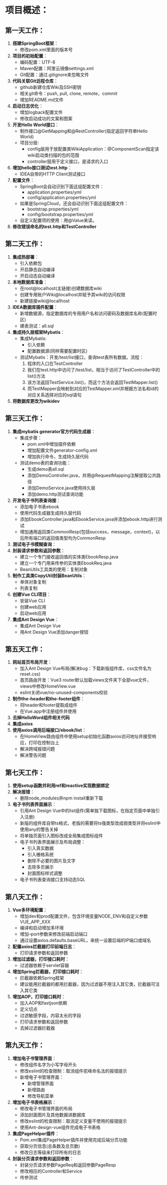 # 项目概述：


## 第一天工作：
1. **搭建SpringBoot框架**：
    * 修改pom.xml里面的版本号
2. **项目的初始配置**：
    * 编码配置：UTF-8
    * Maven配置：阿里云镜像settings.xml
    * Git配置：通过.gitignore来忽略文件
3. **代码关联Git远程仓库**：
    * github新建仓库Wiki及SSH密钥
    * 相关git命令：push, pull, clone, remote，commit
    * 增加README.md文件
4. **启动日志优化**：
    * 增加logback配置文件
    * 修改启动成功的文案和图案
5. **开发Hello World接口**：
    * 制作接口@GetMapping和@RestController(指定返回字符串Hello World)
    * 项目分层:
        * config层用于放配置类WikiApplication：@ComponentScan指定该wiki启动类扫描的包的范围
        * controller层用于定义接口，是请求的入口
6. **增加hello接口测试test.http**：
    * IDEA自带的HTTP Client测试接口
7. **配置文件**：
    * SpringBoot会自动识别下面这组配置文件：
        * application.properties/yml
        * config/application.properties/yml
    * 如果是SpringCloud，还会自动识别下面这组配置文件：
        * bootstrap.properties/yml
        * config/bootstrap.properties/yml
    * 自定义配置项的使用：用@Value来读。
8. **修改错误命名的test.http和TestController**

## 第二天工作：

1. **集成热部署**：
    * 引入依赖包
    * 开启静态自动编译
    * 开启动态自动编译
2. **本地数据库准备**：
    * 在root@localhost(主链接)创建数据库wiki
    * 创建专用账户Wiki@localhost并赋予其wiki的访问权限
    * 新建链接wiki@locallhost
3. **IDEA数据库插件配置**：
    * 新增数据源，指定数据库的专用用户名和访问密码及数据库名称(配置时区)
    * 建表测试：all.sql
4. **集成持久层框架Mybatis**：
    * 集成Mybatis:
        * 引入依赖
        * 配置数据源(同样需要配置时区)
    * 测试Mybatis：开发/test/list接口，查询test表所有数据。流程：
        1. 程序的入口在TestController
        2. 我们在test.http中访问了/test/list，相当于访问了TestController中的list()方法
        3. 该方法返回TestService.list()，而这个方法会返回TestMapper.list()
        4. 而TestMapper会映射到对应的TestMapper.xml并根据方法名和id的对应关系选择对应的sql语句
5. **将数据库更改为wikidev**

## 第三天工作：
1. **集成mybatis generator官方代码生成器**：
    * 集成步骤：
        * pom.xml中增加插件依赖
        * 增加配置文件generator-config.xml
        * 增加执行命令，生成持久层代码
    * 测试demo表的查询功能：
        * 生成demo表all.sql
        * 添加DemoController.java，并用@RequestMapping注解提取公共路径
        * 添加DemoService.java使用持久层
        * 添加demo.http测试查询功能
2. **开发电子书列表查询接**：
    * 添加电子书表ebook
    * 使用代码生成器生成持久层代码
    * 添加EbookController.java和EbookService.java并添加ebook.http进行测试
    * 增加通用返回类CommonResp(包括success，message，context)，以后所有端口的返回值类型均为CommonResp
3. **测试电子书模糊查询**：
4. **封装请求参数和返回参数**：
    * 建立一个专门接收返回值的实体类EbookResp.java
    * 建立一个专门用来传参的实体类EbookReq.java
    * BeanUtils工具类的使用：复制对象
5. **制作工具类CopyUtil封装BeanUtils**：
    * 单体对象复制
    * 列表复制
6. **创建Vue CLI项目**：
    * 安装Vue CLI
    * 创建web应用
    * 启动web应用
7. **集成Ant Design Vue**：
    * 集成Ant Design Vue
    * 用Ant Design Vue添加danger按钮
    
## 第五天工作：
1. **网站首页布局开发**：
    * 加入Ant Design Vue布局(解决bug：下载新版组件库，css文件名为reset.css)
    * 首页路由开发：Vue3 router默认加载views文件夹下全部vue文件，views中修改HomeView.vue
    * eslint关闭vue/no-unused-components校验
2. **制作the-header和the-footer组件**：
    * 将header和footer提取成组件
    * 在Vue.app中注册组件并使用
3. **去掉HelloWord组件相关代码**
4. **集成axios**
5. **使用axios调用后端接口/ebook/list**：
    * 在HomeView路由组件中使用setup初始化函数axios访问地址并接受响应，打印在控制台上
    * 解决跨域报错问题
    * 解决警告问题
    
## 第七天工作：
1. **使用setup函数并利用ref和reactive实现数据绑定**
2. **解决报错**：
    * 删除node_modules并npm install重新下载
3. **电子书列表界面展示**：
    * 引用Ant Design Vue中的list组件(需单独下载图标，在指定页面中单独引入注册)
    * 新版的组件库自带ts格式，老版的需要将ts强类型改成弱类型并将eslint中使用any的警告关掉
    * 将单独页面引入图标改成全局集成图标组件
    * 电子书列表界面展示及布局调整：
        * 引入真实数据
        * 引入栅格系统
        * 删除不必要的图片及文字
        * 去除多页展示
        * 封面图标样式调整
    * 电子书列表查询接口支持动态SQL

## 第八天工作：
1. **Vue多环境配置**：
    * 增加dev和prod配置文件，包含环境变量NODE_ENV和自定义参数VUE_APP_XXX
    * 编译和启动增加多环境  
    * 增加–port参数来修改前端启动端口
    * 通过设置axios.defaults.baseURL，来统一设置后端的IP端口或域名
2. **配置axios拦截器打印前端日志**：
    * 打印请求参数和返回参数
3. **增加过滤器，打印接口耗时**：
    * 过滤器依赖于servlet容器
4. **增加Spring拦截器，打印接口耗时**：
    * 拦截器依赖Spring框架
    * 建议能用拦截器的都用拦截器，因为过滤器不用注入其它类，拦截器可注入其它类
5. **增加AOP，打印接口耗时**：
    * 加入AOP和fastjson依赖
    * 定义切点
    * 过滤敏感字段，内容太长的字段
    * 打印请求参数和返回参数
    * 去掉过滤器拦截器

## 第九天工作：
1. **增加电子书管理界面**：
    * 修改组件名字为小写字母开头
    * 修改eslint的检查限制：取消组件驼峰命名法的报错提示
    * 新增电子书管理界面：
        * 新增管理界面
        * 新增路由
        * 修改导航菜单
2. **增加电子书表格展示**：
    * 修改电子书管理界面的布局
    * 添加封面图片及其他数据进数据库
    * 修改eslint的检查限制：取消定义变量不使用的报错提示
    * 使用Ant-design-vue组件完成电子书表格
3. **集成PageHelper插件**：
    * Pom.xml集成PageHelper插件并使用完成后端分页功能
    * 获取分页信息(总条数及总页数)
    * 修改日志等级来打印所有的日志
4. **封装分页请求参数和返回参数**：
    * 封装分页请求参数PageReq和返回参数PageResp
    * 修改相应的Controller和Service
    * 传参测试